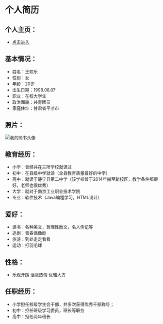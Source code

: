 # 个人简历
## 个人主页：
 - [点击进入](https://www.jianshu.com/u/b2ca648b9c5a)
## 基本情况：
 - 姓名：王欢乐
 - 性别：女
 - 年龄：20岁
 - 出生日期：1998.08.07
 - 职业：在校大学生
 - 政治面貌：共青团员
 - 家庭住址：甘肃省平凉市
## 照片：
 ![我的简书头像](https://upload.jianshu.io/users/upload_avatars/14351850/e3e19f54-57bf-4427-b12a-d7d1d563e20c?imageMogr2/auto-orient/strip|imageView2/1/w/240/h/240)
## 教育经历：
 - 小学：曾经共在三所学校就读过
 - 初中：在县级中学就读（全县教育质量最好的中学）
 - 高中：就读于静宁县第二中学（该学校曾于2014年搬至新校区，教学条件都很好，老师也很优秀）
 - 大学：就对于南京工业职业技术学院
 - 专业：软件技术（Java编程学习，HTML设计）
## 爱好：
 - 读书：各种美文，哲理性散文，名人传记等
 - 追剧：青春偶像剧
 - 旅游：到处走走看看
 - 运动：打羽毛球
## 性格：
 - 乐观开朗 活泼热情 优雅大方
## 任职经历：
 - 小学担任校级学生会干部，并多次获得优秀干部称号；
 - 初中：担任班级学习委员，班长等职务
 - 高中：担任两年班长
 